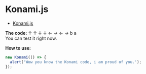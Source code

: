 # Konami.js

* [Konami.js](https://raw.githubusercontent.com/fluffy-factory/toolbox/master/src/js/modules/Konami.js)

**The code:** 
&#8593;
&#8593;
&#8595;
&#8595;
&#8592;
&#8594;
&#8592;
&#8594;
b a  
You can test it right now.

**How to use:**
```js
new Konami(() => {
  alert('Wow you know the Konami code, i am proud of you.');
});
```

<Konami></Konami>